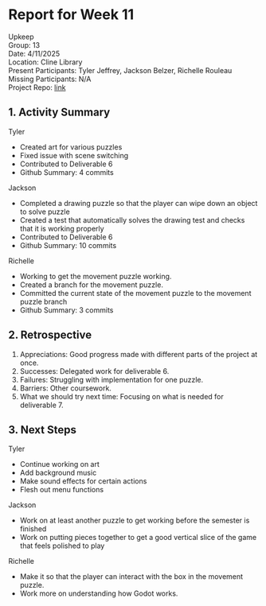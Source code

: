 # Report for Week 11 #
Upkeep <br />
Group: 13<br />
Date: 4/11/2025<br />
Location: Cline Library<br />
Present Participants: Tyler Jeffrey, Jackson Belzer, Richelle Rouleau<br />
Missing Participants: N/A<br />
Project Repo: [link](https://github.com/TJeffrey237/CS386Project.git)

## 1. Activity Summary ##
Tyler
- Created art for various puzzles
- Fixed issue with scene switching
- Contributed to Deliverable 6
- Github Summary: 4 commits

Jackson
- Completed a drawing puzzle so that the player can wipe down an object to solve puzzle
- Created a test that automatically solves the drawing test and checks that it is working properly
- Contributed to Deliverable 6
- Github Summary: 10 commits

Richelle
- Working to get the movement puzzle working.
- Created a branch for the movement puzzle.
- Committed the current state of the movement puzzle to the movement puzzle branch
- Github Summary: 3 commits

## 2. Retrospective ##
1. Appreciations: Good progress made with different parts of the project at once.
2. Successes: Delegated work for deliverable 6.
3. Failures: Struggling with implementation for one puzzle.
4. Barriers: Other coursework.
5. What we should try next time: Focusing on what is needed for deliverable 7.

## 3. Next Steps ##
Tyler
- Continue working on art
- Add background music
- Make sound effects for certain actions
- Flesh out menu functions

Jackson 
- Work on at least another puzzle to get working before the semester is finished
- Work on putting pieces together to get a good vertical slice of the game that feels polished to play

Richelle
- Make it so that the player can interact with the box in the movement puzzle.
- Work more on understanding how Godot works.
